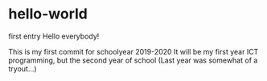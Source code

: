 # hello-world
first entry
Hello everybody!

This is my first commit for schoolyear 2019-2020
It will be my first year ICT programming, but the second year of school (Last year was somewhat of a tryout...)
